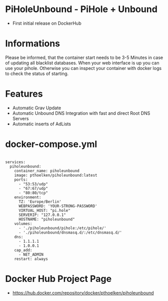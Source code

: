 # PiHoleUnbound - PiHole + Unbound
* First initial release on DockerHub

# Informations
Please be informed, that the container start needs to be 3-5 Minutes in case of updating all blacklist databases. When your web interface is up you can use your pihole. Otherwise you can inspect your container with docker logs <containername> to check the status of starting.

# Features
* Automatic Grav Update
* Automatic Unbound DNS Integration with fast and direct Root DNS Servers
* Automatic inserts of AdLists 

# docker-compose.yml

```version: "3.4"

services:
  piholeunbound:
    container_name: piholeunbound
    image: pthoelken/piholeunbound:latest
    ports:
      - "53:53/udp"
      - "67:67/udp"
      - "80:80/tcp"
    environment:
      TZ: 'Europe/Berlin'
      WEBPASSWORD: 'YOUR-STRONG-PASSWORD'
      VIRTUAL_HOST: "pi.hole"
      SERVERIP: "127.0.0.1"
      HOSTNAME: "piholeunbound"
    volumes:
      - './piholeunbound/pihole:/etc/pihole/'
      - './piholeunbound/dnsmasq.d/:/etc/dnsmasq.d/'
    dns: 
      - 1.1.1.1
      - 1.0.0.1
    cap_add:
      - NET_ADMIN
    restart: always
```

# Docker Hub Project Page
* https://hub.docker.com/repository/docker/pthoelken/piholeunbound